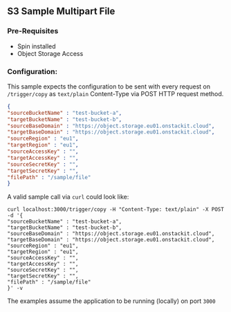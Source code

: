 

## S3 Sample Multipart File

### Pre-Requisites 

- Spin installed
- Object Storage Access



### Configuration:

This sample expects the configuration to be sent with every request on ``/trigger/copy`` as 
``text/plain`` Content-Type via POST HTTP request method. 

````json
{
"sourceBucketName" : "test-bucket-a",
"targetBucketName" : "test-bucket-b",
"sourceBaseDomain" : "https://object.storage.eu01.onstackit.cloud",
"targetBaseDomain" : "https://object.storage.eu01.onstackit.cloud",
"sourceRegion" : "eu1",
"targetRegion" : "eu1",
"sourceAccessKey" : "",
"targetAccessKey" : "",
"sourceSecretKey" : "",
"targetSecretKey" : "",
"filePath" : "/sample/file"
}
````

A valid sample call via ``curl`` could look like:

````shell
curl localhost:3000/trigger/copy -H "Content-Type: text/plain" -X POST -d '{
"sourceBucketName" : "test-bucket-a",
"targetBucketName" : "test-bucket-b",
"sourceBaseDomain" : "https://object.storage.eu01.onstackit.cloud",
"targetBaseDomain" : "https://object.storage.eu01.onstackit.cloud",
"sourceRegion" : "eu1",
"targetRegion" : "eu1",
"sourceAccessKey" : "",
"targetAccessKey" : "",
"sourceSecretKey" : "",
"targetSecretKey" : "",
"filePath" : "/sample/file"
}' -v
````


The examples assume the application to be running (locally) on port ``3000`` 
